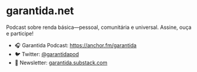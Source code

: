 # garantida.net

Podcast sobre renda básica—pessoal, comunitária e universal. Assine, ouça e participe!

- 🎧 Garantida Podcast: https://anchor.fm/garantida
- 🐦 Twitter: [@garantidapod](https://twitter.com/garantidapod)
- 💌 Newsletter: [garantida.substack.com](https://garantida.substack.com)
